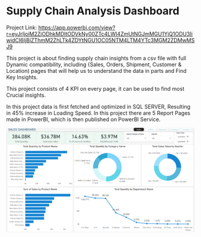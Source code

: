 # Supply Chain Analysis Dashboard

Project Link: https://app.powerbi.com/view?r=eyJrIjoiM2ZiODhkMDItODVkNy00ZTc4LWI4ZmUtNGJmMGU1YjQ1ODU3IiwidCI6IjBiZThmM2ZhLTk4ZDYtNGU1OC05NTM4LTM4YTc3MGM2ZDMwMSJ9

This project is about finding supply chain insights from a csv file with full Dynamic compatibility, including {Sales, Orders, Shipment, Customer & Location) pages that will help us to understand the data in parts and Find Key Insights.

This project consists of 4 KPI on every page, it can be used to find most Crucial insights.

In this project data is first fetched and optimized in SQL SERVER, Resulting in 45% increase in Loading Speed.
In this project there are 5 Report Pages made in PowerBI, which is then published on PowerBI Service.

<img src = "https://github.com/Saurabh-Srivast/Supply-Chain-Analysis-Dashboard/blob/main/Dashboard.png">


